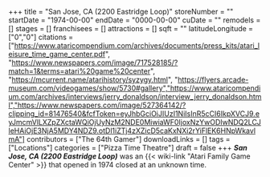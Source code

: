 +++
title = "San Jose, CA (2200 Eastridge Loop)"
storeNumber = ""
startDate = "1974-00-00"
endDate = "0000-00-00"
cuDate = ""
remodels = []
stages = []
franchisees = []
attractions = []
sqft = ""
latitudeLongitude = ["0","0"]
citations = ["https://www.ataricompendium.com/archives/documents/press_kits/atari_leisure_time_game_center.pdf", "https://www.newspapers.com/image/717528185/?match=1&terms=atari%20game%20center", "https://mcurrent.name/atarihistory/syzygy.html", "https://flyers.arcade-museum.com/videogames/show/5730#gallery","https://www.ataricompendium.com/archives/interviews/jerry_donaldson/interview_jerry_donaldson.html","https://www.newspapers.com/image/527364142/?clipping_id=81476540&fcfToken=eyJhbGciOiJIUzI1NiIsInR5cCI6IkpXVCJ9.eyJmcmVlLXZpZXctaWQiOjUyNzM2NDE0MiwiaWF0IjoxNzYwODIwNDQ2LCJleHAiOjE3NjA5MDY4NDZ9.otDl1iZTj4zXZicD5caKxNXi2rYiFlEK6HNpWkavlmA"]
contributors = ["The 64th Gamer"]
downloadLinks = []
tags = ["Locations"]
categories = ["Pizza Time Theatre"]
draft = false
+++
***San Jose, CA (2200 Eastridge Loop)*** was an {{< wiki-link "Atari Family Game Center" >}} that opened in 1974 closed at an unknown time.